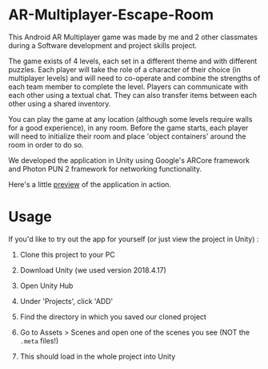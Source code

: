 # AR-Multiplayer-Escape-Room
This Android AR Multiplayer game was made by me and 2 other classmates during a Software development and project skills project. 

The game exists of 4 levels, each set in a different theme and with different puzzles. Each player will take the role of a character of their choice (in multiplayer levels) and will need to co-operate and combine the strengths of each team member to complete the level. Players can communicate with each other using a textual chat. They can also transfer items between each other using a shared inventory.

You can play the game at any location (although some levels require walls for a good experience), in any room. Before the game starts, each player will need to initialize their room and place 'object containers' around the room in order to do so.

We developed the application in Unity using Google's ARCore framework and Photon PUN 2 framework for networking functionality.

Here's a little [preview](https://www.youtube.com/watch?v=MD2tUd2vk1c&t=) of the application in action.

# Usage
If you'd like to try out the app for yourself (or just view the project in Unity) : 

1. Clone this project to your PC 

2. Download Unity (we used version 2018.4.17) 

3. Open Unity Hub 

4. Under 'Projects', click 'ADD' 

5. Find the directory in which you saved our cloned project 

6. Go to Assets > Scenes and open one of the scenes you see (NOT the `.meta` files!) 

7. This should load in the whole project into Unity
